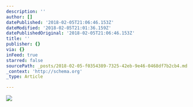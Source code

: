 ```yaml
---
description: ''
author: []
datePublished: '2018-02-05T21:06:46.153Z'
dateModified: '2018-02-05T21:01:36.159Z'
datePublishedOriginal: '2018-02-05T21:06:46.153Z'
title: ''
publisher: {}
via: {}
inFeed: true
starred: false
sourcePath: _posts/2018-02-05-f0354389-7325-42eb-9e46-0468df7b2cb4.md
_context: 'http://schema.org'
_type: Article

---
```

![](https://the-grid-user-content.s3-us-west-2.amazonaws.com/fdba9c5c-b190-453b-aa01-2f91568f10d2.jpg)